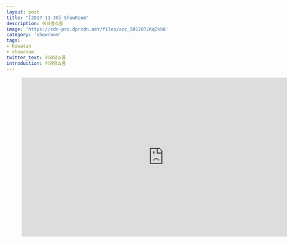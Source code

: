 ```yaml
---
layout: post
title: "[2017-11-30] ShowRoom"
description: 히와땅쇼룸
image: 'https://cdn-pro.dprcdn.net/files/acc_501207/KqIkb6'
category: 'showroom'
tags:
- hiwatan
- showroom
twitter_text: 히와땅쇼룸
introduction: 히와땅쇼룸
---
```

<figure class="video_container">
<iframe width="740" height="416" src="https://serviceapi.nmv.naver.com/flash/convertIframeTag.nhn?vid=E6F8F4DB2B06E4843E5AC2262953FCCA04AD&outKey=V124555046ddfba7d214819bcf4e3f29d4d805663f07d46fb519d19bcf4e3f29d4d80" frameborder="no" scrolling="no" webkitallowfullscreen mozallowfullscreen allowfullscreen></iframe>
</figure>
